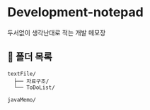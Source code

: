 # Development-notepad
두서없이 생각난대로 적는 개발 메모장

## 📂 폴더 목록

```plaintext
textFile/
  ├── 자료구조/
  └── ToDoList/
  
javaMemo/
